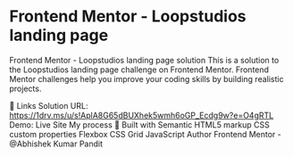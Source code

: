 # Frontend Mentor - Loopstudios landing page
Frontend Mentor - Loopstudios landing page solution
This is a solution to the Loopstudios landing page challenge on Frontend Mentor. Frontend Mentor challenges help you improve your coding skills by building realistic projects.


🔗 Links
Solution URL: https://1drv.ms/u/s!AplA8G65dBUXhek5wmh6oGP_Ecdg9w?e=O4gRTL
Demo: Live Site
My process
🔨 Built with
Semantic HTML5 markup
CSS custom properties
Flexbox
CSS Grid
JavaScript
Author
Frontend Mentor - @Abhishek Kumar Pandit